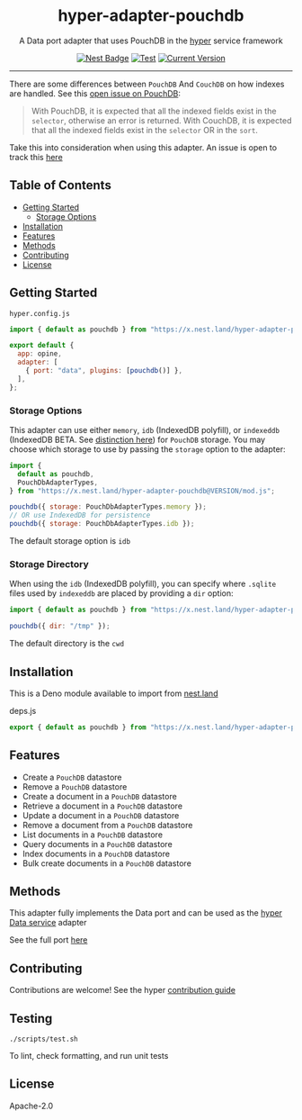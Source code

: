 <h1 align="center">hyper-adapter-pouchdb</h1>
<p align="center">A Data port adapter that uses PouchDB in the <a href="https://hyper.io/">hyper</a>  service framework</p>
</p>
<p align="center">
  <a href="https://nest.land/package/hyper-adapter-pouchdb"><img src="https://nest.land/badge.svg" alt="Nest Badge" /></a>
  <a href="https://github.com/hyper63/hyper-adapter-pouchdb/actions/workflows/test.yml"><img src="https://github.com/hyper63/hyper-adapter-pouchdb/actions/workflows/test.yml/badge.svg" alt="Test" /></a>
  <a href="https://github.com/hyper63/hyper-adapter-pouchdb/tags/"><img src="https://img.shields.io/github/tag/hyper63/hyper-adapter-pouchdb" alt="Current Version" /></a>
</p>

---

There are some differences between `PouchDB` And `CouchDB` on how indexes are
handled. See this
[open issue on PouchDB](https://github.com/pouchdb/pouchdb/issues/8385):

> With PouchDB, it is expected that all the indexed fields exist in the
> `selector`, otherwise an error is returned. With CouchDB, it is expected that
> all the indexed fields exist in the `selector` OR in the `sort`.

Take this into consideration when using this adapter. An issue is open to track
this [here](https://github.com/hyper63/hyper-adapter-pouchdb/issues/25)

## Table of Contents

- [Getting Started](#getting-started)
  - [Storage Options](#storage-options)
- [Installation](#installation)
- [Features](#features)
- [Methods](#methods)
- [Contributing](#contributing)
- [License](#license)

## Getting Started

`hyper.config.js`

```js
import { default as pouchdb } from "https://x.nest.land/hyper-adapter-pouchdb@VERSION/mod.js";

export default {
  app: opine,
  adapter: [
    { port: "data", plugins: [pouchdb()] },
  ],
};
```

### Storage Options

This adapter can use either `memory`, `idb` (IndexedDB polyfill), or `indexeddb`
(IndexedDB BETA. See
[distinction here](https://pouchdb.com/2020/02/12/pouchdb-7.2.0.html)) for
`PouchDB` storage. You may choose which storage to use by passing the `storage`
option to the adapter:

```js
import {
  default as pouchdb,
  PouchDbAdapterTypes,
} from "https://x.nest.land/hyper-adapter-pouchdb@VERSION/mod.js";

pouchdb({ storage: PouchDbAdapterTypes.memory });
// OR use IndexedDB for persistence
pouchdb({ storage: PouchDbAdapterTypes.idb });
```

The default storage option is `idb`

### Storage Directory

When using the `idb` (IndexedDB polyfill), you can specify where `.sqlite` files
used by `indexeddb` are placed by providing a `dir` option:

```js
import { default as pouchdb } from "https://x.nest.land/hyper-adapter-pouchdb@VERSION/mod.js";

pouchdb({ dir: "/tmp" });
```

The default directory is the `cwd`

## Installation

This is a Deno module available to import from
[nest.land](https://nest.land/package/hyper-adapter-pouchdb)

deps.js

```js
export { default as pouchdb } from "https://x.nest.land/hyper-adapter-pouchdb@VERSION/mod.js";
```

## Features

- Create a `PouchDB` datastore
- Remove a `PouchDB` datastore
- Create a document in a `PouchDB` datastore
- Retrieve a document in a `PouchDB` datastore
- Update a document in a `PouchDB` datastore
- Remove a document from a `PouchDB` datastore
- List documents in a `PouchDB` datastore
- Query documents in a `PouchDB` datastore
- Index documents in a `PouchDB` datastore
- Bulk create documents in a `PouchDB` datastore

## Methods

This adapter fully implements the Data port and can be used as the
[hyper Data service](https://docs.hyper.io/data-api) adapter

See the full port [here](https://nest.land/package/hyper-port-data)

## Contributing

Contributions are welcome! See the hyper
[contribution guide](https://docs.hyper.io/oss/contributing-to-hyper)

## Testing

```
./scripts/test.sh
```

To lint, check formatting, and run unit tests

## License

Apache-2.0

